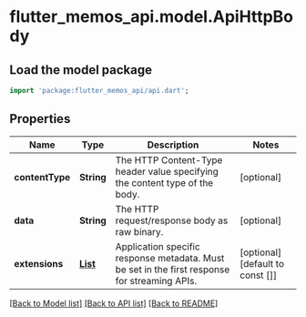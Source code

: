 # flutter_memos_api.model.ApiHttpBody

## Load the model package
```dart
import 'package:flutter_memos_api/api.dart';
```

## Properties
Name | Type | Description | Notes
------------ | ------------- | ------------- | -------------
**contentType** | **String** | The HTTP Content-Type header value specifying the content type of the body. | [optional] 
**data** | **String** | The HTTP request/response body as raw binary. | [optional] 
**extensions** | [**List<ProtobufAny>**](ProtobufAny.md) | Application specific response metadata. Must be set in the first response for streaming APIs. | [optional] [default to const []]

[[Back to Model list]](../README.md#documentation-for-models) [[Back to API list]](../README.md#documentation-for-api-endpoints) [[Back to README]](../README.md)


